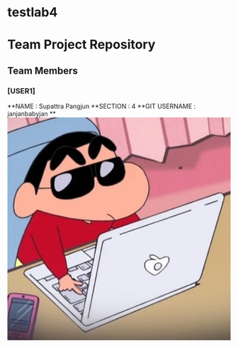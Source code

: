 # testlab4

# Team Project Repository

## Team Members

### [USER1]
**NAME : Supattra Pangjun
**SECTION : 4
**GIT USERNAME : janjanbabyjan
**![USER1](/media/chin.png)